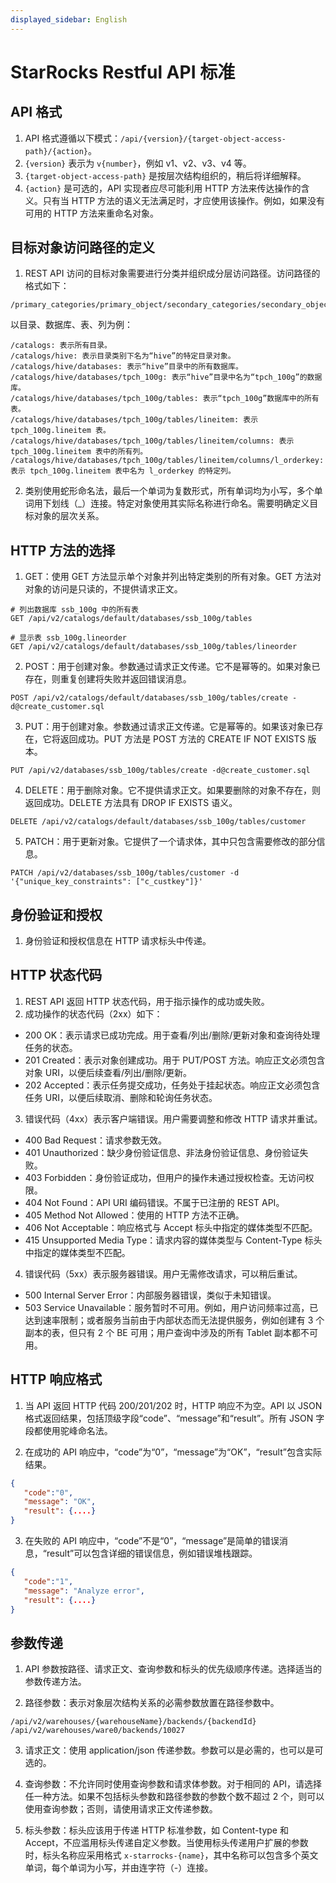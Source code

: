 ```yaml
---
displayed_sidebar: English
---
```


# StarRocks Restful API 标准

## API 格式

1. API 格式遵循以下模式：`/api/{version}/{target-object-access-path}/{action}`。 
2. `{version}` 表示为 `v{number}`，例如 v1、v2、v3、v4 等。 
3. `{target-object-access-path}` 是按层次结构组织的，稍后将详细解释。 
4. `{action}` 是可选的，API 实现者应尽可能利用 HTTP 方法来传达操作的含义。只有当 HTTP 方法的语义无法满足时，才应使用该操作。例如，如果没有可用的 HTTP 方法来重命名对象。

## 目标对象访问路径的定义

1. REST API 访问的目标对象需要进行分类并组织成分层访问路径。访问路径的格式如下：
```
/primary_categories/primary_object/secondary_categories/secondary_object/.../categories/object
```

以目录、数据库、表、列为例：
```
/catalogs: 表示所有目录。
/catalogs/hive: 表示目录类别下名为“hive”的特定目录对象。
/catalogs/hive/databases: 表示“hive”目录中的所有数据库。
/catalogs/hive/databases/tpch_100g: 表示“hive”目录中名为“tpch_100g”的数据库。
/catalogs/hive/databases/tpch_100g/tables: 表示“tpch_100g”数据库中的所有表。
/catalogs/hive/databases/tpch_100g/tables/lineitem: 表示 tpch_100g.lineitem 表。
/catalogs/hive/databases/tpch_100g/tables/lineitem/columns: 表示 tpch_100g.lineitem 表中的所有列。
/catalogs/hive/databases/tpch_100g/tables/lineitem/columns/l_orderkey: 表示 tpch_100g.lineitem 表中名为 l_orderkey 的特定列。
```

2. 类别使用蛇形命名法，最后一个单词为复数形式，所有单词均为小写，多个单词用下划线（_）连接。特定对象使用其实际名称进行命名。需要明确定义目标对象的层次关系。

## HTTP 方法的选择

1. GET：使用 GET 方法显示单个对象并列出特定类别的所有对象。GET 方法对对象的访问是只读的，不提供请求正文。
```
# 列出数据库 ssb_100g 中的所有表
GET /api/v2/catalogs/default/databases/ssb_100g/tables

# 显示表 ssb_100g.lineorder
GET /api/v2/catalogs/default/databases/ssb_100g/tables/lineorder
```

2. POST：用于创建对象。参数通过请求正文传递。它不是幂等的。如果对象已存在，则重复创建将失败并返回错误消息。
```
POST /api/v2/catalogs/default/databases/ssb_100g/tables/create -d@create_customer.sql
```

3. PUT：用于创建对象。参数通过请求正文传递。它是幂等的。如果该对象已存在，它将返回成功。PUT 方法是 POST 方法的 CREATE IF NOT EXISTS 版本。
```
PUT /api/v2/databases/ssb_100g/tables/create -d@create_customer.sql
```

4. DELETE：用于删除对象。它不提供请求正文。如果要删除的对象不存在，则返回成功。DELETE 方法具有 DROP IF EXISTS 语义。
```
DELETE /api/v2/catalogs/default/databases/ssb_100g/tables/customer
```

5. PATCH：用于更新对象。它提供了一个请求体，其中只包含需要修改的部分信息。
```
PATCH /api/v2/databases/ssb_100g/tables/customer -d '{"unique_key_constraints": ["c_custkey"]}'
```

## 身份验证和授权

1. 身份验证和授权信息在 HTTP 请求标头中传递。

## HTTP 状态代码

1. REST API 返回 HTTP 状态代码，用于指示操作的成功或失败。 
2. 成功操作的状态代码（2xx）如下：

- 200 OK：表示请求已成功完成。用于查看/列出/删除/更新对象和查询待处理任务的状态。
- 201 Created：表示对象创建成功。用于 PUT/POST 方法。响应正文必须包含对象 URI，以便后续查看/列出/删除/更新。
- 202 Accepted：表示任务提交成功，任务处于挂起状态。响应正文必须包含任务 URI，以便后续取消、删除和轮询任务状态。

3. 错误代码（4xx）表示客户端错误。用户需要调整和修改 HTTP 请求并重试。
- 400 Bad Request：请求参数无效。
- 401 Unauthorized：缺少身份验证信息、非法身份验证信息、身份验证失败。
- 403 Forbidden：身份验证成功，但用户的操作未通过授权检查。无访问权限。
- 404 Not Found：API URI 编码错误。不属于已注册的 REST API。
- 405 Method Not Allowed：使用的 HTTP 方法不正确。
- 406 Not Acceptable：响应格式与 Accept 标头中指定的媒体类型不匹配。
- 415 Unsupported Media Type：请求内容的媒体类型与 Content-Type 标头中指定的媒体类型不匹配。

4. 错误代码（5xx）表示服务器错误。用户无需修改请求，可以稍后重试。
- 500 Internal Server Error：内部服务器错误，类似于未知错误。
- 503 Service Unavailable：服务暂时不可用。例如，用户访问频率过高，已达到速率限制；或者服务当前由于内部状态而无法提供服务，例如创建有 3 个副本的表，但只有 2 个 BE 可用；用户查询中涉及的所有 Tablet 副本都不可用。

## HTTP 响应格式

1. 当 API 返回 HTTP 代码 200/201/202 时，HTTP 响应不为空。API 以 JSON 格式返回结果，包括顶级字段“code”、“message”和“result”。所有 JSON 字段都使用驼峰命名法。

2. 在成功的 API 响应中，“code”为“0”，“message”为“OK”，“result”包含实际结果。
```json
{
   "code":"0",
   "message": "OK",
   "result": {....}
}
```

3. 在失败的 API 响应中，“code”不是“0”，“message”是简单的错误消息，“result”可以包含详细的错误信息，例如错误堆栈跟踪。
```json
{
   "code":"1",
   "message": "Analyze error",
   "result": {....}
}
```

## 参数传递

1. API 参数按路径、请求正文、查询参数和标头的优先级顺序传递。选择适当的参数传递方法。

2. 路径参数：表示对象层次结构关系的必需参数放置在路径参数中。
```
/api/v2/warehouses/{warehouseName}/backends/{backendId}
/api/v2/warehouses/ware0/backends/10027
```

3. 请求正文：使用 application/json 传递参数。参数可以是必需的，也可以是可选的。

4. 查询参数：不允许同时使用查询参数和请求体参数。对于相同的 API，请选择任一种方法。如果不包括标头参数和路径参数的参数个数不超过 2 个，则可以使用查询参数；否则，请使用请求正文传递参数。

5. 标头参数：标头应该用于传递 HTTP 标准参数，如 Content-type 和 Accept，不应滥用标头传递自定义参数。当使用标头传递用户扩展的参数时，标头名称应采用格式 `x-starrocks-{name}`，其中名称可以包含多个英文单词，每个单词为小写，并由连字符（-）连接。
